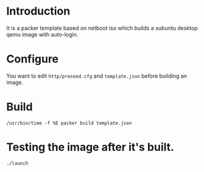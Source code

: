 # Introduction

It is a packer template based on netboot iso which builds a xubuntu desktop qemu image with auto-login.

# Configure

You want to edit `http/preseed.cfg` and `template.json` before building an image.

# Build

`/usr/bin/time -f %E packer build template.json`

# Testing the image after it's built.

`./launch`